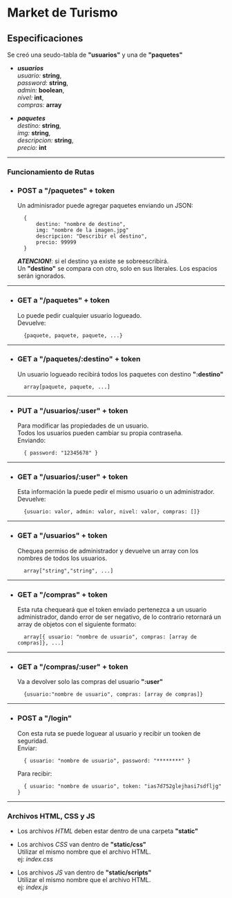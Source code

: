 # Market de Turismo

## Especificaciones
Se creó una seudo-tabla de **"usuarios"** y una de **"paquetes"**  
-  ***usuarios***  
	*usuario:* **string**,  
	*password:* **string**,  
	*admin:* **boolean**,  
	*nivel:* **int**,  
	*compras:* **array**  

-  ***paquetes***  
	*destino:* **string**,  
	*img:* **string**,  
	*descripcion:* **string**,  
	*precio:* **int**  

* * *

### Funcionamiento de Rutas

- ### **POST a "/paquetes" + token**  
	Un adminisrador puede agregar paquetes enviando un JSON:

		{
			destino: "nombre de destino",
			img: "nombre de la imagen.jpg"
			descripcion: "Describir el destino",
			precio: 99999
		}
	***ATENCION!***: si el destino ya existe se sobreescribirá.  
	Un **"destino"** se compara con otro, solo en sus literales. Los espacios serán ignorados.  

* * *

- ### **GET a "/paquetes" + token**  
	Lo puede pedir cualquier usuario logueado.  
	Devuelve:  
	
		{paquete, paquete, paquete, ...}

* * *
- ### **GET a "/paquetes/:destino" + token**  
	Un usuario logueado recibirá todos los paquetes con destino **":destino"**  
		
		array[paquete, paquete, ...]

* * *

- ### **PUT a "/usuarios/:user" + token**  
	Para modificar las propiedades de un usuario.  
	Todos los usuarios pueden cambiar su propia contraseña.  
	Enviando:

		{ password: "12345678" }

* * *

- ### **GET a "/usuarios/:user" + token**
	Esta información la puede pedir el mismo usuario o un administrador.  
	Devuelve:  
		
		{usuario: valor, admin: valor, nivel: valor, compras: []}

* * *

- ### **GET a "/usuarios" + token**
	Chequea permiso de administrador y devuelve un array con los nombres de todos los usuarios.

		array["string","string", ...]

* * *

- ### **GET a "/compras" + token**  
	Esta ruta chequeará que el token enviado pertenezca a un usuario administrador, dando error de ser negativo, de lo contrario retornará un array de objetos con el siguiente formato:

		array[{ usuario: "nombre de usuario", compras: [array de compras]}, ...]

* * *

- ### **GET a "/compras/:user" + token**  
	Va a devolver solo las compras del usuario **":user"**  

		{usuario:"nombre de usuario", compras: [array de compras]}

* * *

- ### **POST a "/login"**  
	Con esta ruta se puede loguear al usuario y recibir un tooken de seguridad.  
	Enviar:  

		{ usuario: "nombre de usuario", password: "********" }

	Para recibir:  

		{ usuario: "nombre de usuario", token: "ias7d752glejhasi7sdfljg" }  

* * *

### **Archivos HTML, CSS y JS**  
- Los archivos *HTML* deben estar dentro de una carpeta **"static"**  
- Los archivos *CSS* van dentro de **"static/css"**  
	Utilizar el mismo nombre que el archivo HTML.  
	ej: *index.css*  

- Los archivos *JS* van dentro de **"static/scripts"**  
	Utilizar el mismo nombre que el archivo HTML.  
	ej: *index.js*
